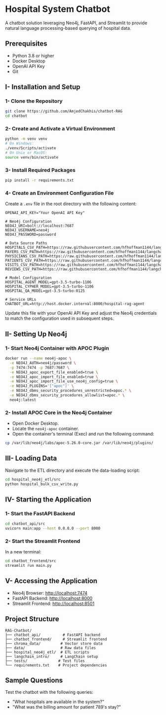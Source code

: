 # Hospital System Chatbot

A chatbot solution leveraging Neo4j, FastAPI, and Streamlit to provide natural language processing-based querying of hospital data.

## Prerequisites
- Python 3.8 or higher
- Docker Desktop
- OpenAI API Key
- Git

## I- Installation and Setup

### 1- Clone the Repository
```bash
git clone https://github.com/AmjedChakhis/chatbot-RAG
cd chatbot
```

### 2- Create and Activate a Virtual Environment
```bash
python -m venv venv
# On Windows:
./venv/Scripts/activate
# On Unix or MacOS:
source venv/bin/activate
```

### 3- Install Required Packages
```bash
pip install -r requirements.txt
```

### 4- Create an Environment Configuration File
Create a `.env` file in the root directory with the following content:

```env
OPENAI_API_KEY="Your OpenAI API Key"

# Neo4j Configuration
NEO4J_URI=bolt://localhost:7687
NEO4J_USERNAME=neo4j
NEO4J_PASSWORD=password

# Data Source Paths
HOSPITALS_CSV_PATH=https://raw.githubusercontent.com/hfhoffman1144/langchain_neo4j_rag_app/main/data/hospitals.csv
PAYERS_CSV_PATH=https://raw.githubusercontent.com/hfhoffman1144/langchain_neo4j_rag_app/main/data/payers.csv
PHYSICIANS_CSV_PATH=https://raw.githubusercontent.com/hfhoffman1144/langchain_neo4j_rag_app/main/data/physicians.csv
PATIENTS_CSV_PATH=https://raw.githubusercontent.com/hfhoffman1144/langchain_neo4j_rag_app/main/data/patients.csv
VISITS_CSV_PATH=https://raw.githubusercontent.com/hfhoffman1144/langchain_neo4j_rag_app/main/data/visits.csv
REVIEWS_CSV_PATH=https://raw.githubusercontent.com/hfhoffman1144/langchain_neo4j_rag_app/main/data/reviews.csv

# Model Configuration
HOSPITAL_AGENT_MODEL=gpt-3.5-turbo-1106
HOSPITAL_CYPHER_MODEL=gpt-3.5-turbo-1106
HOSPITAL_QA_MODEL=gpt-3.5-turbo-0125

# Service URLs
CHATBOT_URL=http://host.docker.internal:8000/hospital-rag-agent
```

Update this file with your OpenAI API Key and adjust the Neo4j credentials to match the configuration used in subsequent steps.

## II- Setting Up Neo4j

### 1- Start Neo4j Container with APOC Plugin
```bash
docker run --name neo4j-apoc \
  -e NEO4J_AUTH=neo4j/password \
  -p 7474:7474 -p 7687:7687 \
  -e NEO4J_apoc_export_file_enabled=true \
  -e NEO4J_apoc_import_file_enabled=true \
  -e NEO4J_apoc_import_file_use_neo4j_config=true \
  -e NEO4J_PLUGINS='["apoc"]' \
  -e NEO4J_dbms_security_procedures_unrestricted=apoc.* \
  -e NEO4J_dbms_security_procedures_allowlist=apoc.* \
  neo4j:latest
```

### 2- Install APOC Core in the Neo4j Container
- Open Docker Desktop.
- Locate the `neo4j-apoc` container.
- Open the container's terminal (Exec) and run the following command:

```bash
cp /var/lib/neo4j/labs/apoc-5.26.0-core.jar /var/lib/neo4j/plugins/
```

## III- Loading Data
Navigate to the ETL directory and execute the data-loading script:

```bash
cd hospital_neo4j_etl/src
python hospital_bulk_csv_write.py
```

## IV- Starting the Application

### 1- Start the FastAPI Backend
```bash
cd chatbot_api/src
uvicorn main:app --host 0.0.0.0 --port 8000
```

### 2- Start the Streamlit Frontend
In a new terminal:
```bash
cd chatbot_frontend/src
streamlit run main.py
```

## V- Accessing the Application
- Neo4j Browser: [http://localhost:7474](http://localhost:7474)
- FastAPI Backend: [http://localhost:8000](http://localhost:8000)
- Streamlit Frontend: [http://localhost:8501](http://localhost:8501)

## Project Structure
```
RAG-Chatbot/
├── chatbot_api/          # FastAPI backend
├── chatbot_frontend/     # Streamlit frontend
├── chroma_data/         # Vector store data
├── data/                # Raw data files
├── hospital_neo4j_etl/  # ETL scripts
├── langchain_intro/     # LangChain setup
├── tests/              # Test files
└── requirements.txt    # Project dependencies
```

## Sample Questions
Test the chatbot with the following queries:
- "What hospitals are available in the system?"
- "What was the billing amount for patient 789's stay?"
